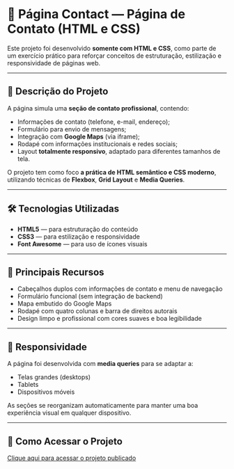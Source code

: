 # 🧩 Página Contact — Página de Contato (HTML e CSS)

Este projeto foi desenvolvido **somente com HTML e CSS**, como parte de um exercício prático para reforçar conceitos de estruturação, estilização e responsividade de páginas web.

---

## 📖 Descrição do Projeto

A página simula uma **seção de contato profissional**, contendo:

- Informações de contato (telefone, e-mail, endereço);
- Formulário para envio de mensagens;
- Integração com **Google Maps** (via iframe);
- Rodapé com informações institucionais e redes sociais;
- Layout **totalmente responsivo**, adaptado para diferentes tamanhos de tela.

O projeto tem como foco **a prática de HTML semântico e CSS moderno**, utilizando técnicas de **Flexbox**, **Grid Layout** e **Media Queries**.

---

## 🛠️ Tecnologias Utilizadas

- **HTML5** — para estruturação do conteúdo  
- **CSS3** — para estilização e responsividade  
- **Font Awesome** — para uso de ícones visuais

---

## 🎨 Principais Recursos

- Cabeçalhos duplos com informações de contato e menu de navegação  
- Formulário funcional (sem integração de backend)  
- Mapa embutido do Google Maps  
- Rodapé com quatro colunas e barra de direitos autorais  
- Design limpo e profissional com cores suaves e boa legibilidade  

---

## 📱 Responsividade

A página foi desenvolvida com **media queries** para se adaptar a:

- Telas grandes (desktops)
- Tablets
- Dispositivos móveis

As seções se reorganizam automaticamente para manter uma boa experiência visual em qualquer dispositivo.

---

## 🚀 Como Acessar o Projeto

<!-- [Clique aqui para acessar o projeto publicado](https://hannower.github.io/contact-page/) -->

<a target="_blank" href="https://hannower.github.io/contact-page/" >Clique aqui para acessar o projeto publicado</a>